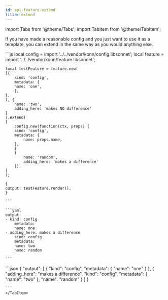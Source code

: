 ```yaml
---
id: api-feature-extend
title: extend
---
```


import Tabs from '@theme/Tabs';
import TabItem from '@theme/TabItem';

If you have made a reasonable config and you just want to use it as a template, you can extend in the same way as you would anything else.



<Tabs>
    <TabItem value="jsonnet" label="Jsonnet" default>
    ```js
        local config = import '../../vendor/konn/config.libsonnet';
    local feature = import '../../vendor/konn/feature.libsonnet';

    local testFeature = feature.new(
    [{
        kind: 'config',
        metadata: {
        name: 'one',
        },
    },
    ], {
        name: 'two',
        adding_here: 'makes NO difference'
    }
    ).extend(
    [
        config.new(function(ctx, props) {
        kind: 'config',
        metadata: {
            name: props.name,
        },
        }
        {
            name: 'random',
            adding_here: 'makes a difference'
        }),
    ]
    );

    {
    output: testFeature.render(),
    }

    ```
  </TabItem>
  <TabItem value="yaml" label="YAML Output">

    ```yaml
    output:
    - kind: config
        metadata:
        name: one
    - adding_here: makes a difference
        kind: config
        metadata:
        name: two
        name: random

    ```
  </TabItem>
  <TabItem value="json" label="JSON">
    ```json
    {
    "output": [
        {
            "kind": "config",
            "metadata": {
                "name": "one"
            }
        },
        {
            "adding_here": "makes a difference",
            "kind": "config",
            "metadata": {
                "name": "two"
            },
            "name": "random"
        }
    ]
    }

    ```  
    </TabItem>
</Tabs>
